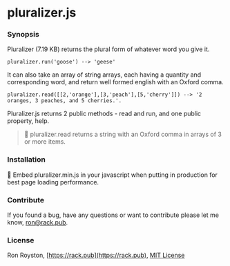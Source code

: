 # pluralizer.js
### Synopsis

Pluralizer (7.19 KB) returns the plural form of whatever word you give it.  
```
pluralizer.run('goose') --> 'geese'
```
It can also take an array of string arrays, each having a quantity and corresponding word, and return well formed english with an Oxford comma. 
```
pluralizer.read([[2,'orange'],[3,'peach'],[5,'cherry']]) --> '2 oranges, 3 peaches, and 5 cherries.'.
```
Pluralizer.js returns 2 public methods - read and run, and one public property, help.
> :apple: pluralizer.read returns a string with an Oxford comma in arrays of 3 or more items.

### Installation

:rocket:  Embed pluralizer.min.js in your javascript when putting in production for best page loading performance.

### Contribute

If you found a bug, have any questions or want to contribute please let me know, [ron@rack.pub](mailto:ron@rack.pub).

### License

Ron Royston, [https://rack.pub](https://rack.pub), [MIT License](https://en.wikipedia.org/wiki/MIT_License)